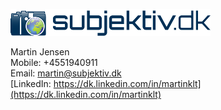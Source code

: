 ![](https://github.com/subjektivdk/subjektivdk.github.io/blob/master/subjektiv_logo_320w.png)
  
Martin Jensen  
Mobile: +4551940911  
Email: martin@subjektiv.dk  
[LinkedIn: https://dk.linkedin.com/in/martinklt](https://dk.linkedin.com/in/martinklt)
